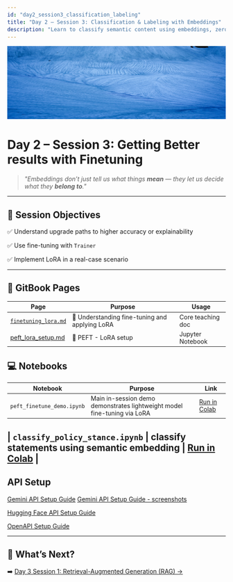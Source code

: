 ```yaml
---
id: "day2_session3_classification_labeling"
title: "Day 2 – Session 3: Classification & Labeling with Embeddings"
description: "Learn to classify semantic content using embeddings, zero-shot similarity, and fine-tuned classifiers"
---
```


![fig_day2_session3_header](../shared_assets/visuals/images/fig_day2_session3_header.png)


# Day 2 – Session 3: Getting Better results with Finetuning 

> _"Embeddings don’t just tell us what things **mean** — they let us decide what they **belong to**."_  

---

## 🎯 Session Objectives

✅ Understand upgrade paths to higher accuracy or explainability  

✅ Use fine-tuning with `Trainer` 

✅ Implement LoRA in a real-case scenario

---

## 📘 GitBook Pages

| Page | Purpose | Usage |
|------|---------|--------|
| [`finetuning_lora.md`](../docs/day2/lora_finetuning_guide.md)| 🧭 Understanding fine-tuning and applying LoRA | Core teaching doc |
[peft_lora_setup.md](../docs/day2/peft_lora_setup.md)  |🔬 PEFT - LoRA setup | Jupyter Notebook



## 💻 Notebooks

| Notebook | Purpose | Link |
|----------|---------|------|
| `peft_finetune_demo.ipynb` | Main in-session demo demonstrates lightweight model fine-tuning via LoRA | [Run in Colab](https://colab.research.google.com/github/MariaAise/test/blob/main/peft_finetune_demo.ipynb)


| `classify_policy_stance.ipynb` | classify statements using semantic embedding | [Run in Colab](https://colab.research.google.com/github/MariaAise/test/blob/main/classify_policy_stance.ipynb) |
---
## API Setup

[Gemini API Setup Guide](Gemini_API_Setup_Guide.md)
[Gemini API Setup Guide - screenshots](using_gemini_api_colab.md)

[Hugging Face API Setup Guide](huggingface_api_setup_colab.md)


[OpenAPI Setup Guide](openai_api_setup_colab.md)

---
## 🔮 What’s Next?

➡️ [Day 3 Session 1: Retrieval-Augmented Generation (RAG) →](dday3s1_schedule.md)
